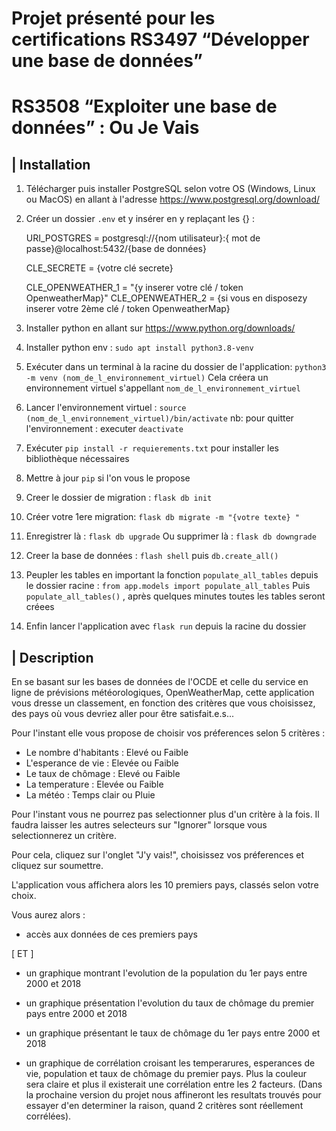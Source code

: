 # Projet présenté pour les certifications RS3497 “Développer une base de données”
# RS3508 “Exploiter une base de données” : Ou Je Vais 


## | Installation

1. Télécharger puis installer PostgreSQL selon votre OS (Windows, Linux ou MacOS)
en allant à l'adresse https://www.postgresql.org/download/

2. Créer un dossier `.env` et y insérer en y replaçant les {} :

	URI_POSTGRES = postgresql://{nom utilisateur}:{ mot de passe}@localhost:5432/{base de données}

	CLE_SECRETE = {votre clé secrete}

	CLE_OPENWEATHER_1 = "{y inserer votre clé / token OpenweatherMap}"
	CLE_OPENWEATHER_2 = {si vous en disposezy inserer votre 2ème clé / token OpenweatherMap}


3. Installer python en allant sur https://www.python.org/downloads/

4. Installer python env : `sudo apt install python3.8-venv`

5. Exécuter dans un terminal à la racine du dossier de l'application:
`python3 -m venv (nom_de_l_environnement_virtuel)`
Cela créera un environnement virtuel s'appellant `nom_de_l_environnement_virtuel`

6. Lancer l'environnement virtuel :
`source (nom_de_l_environnement_virtuel)/bin/activate`
nb: pour quitter l'environnement : executer `deactivate`

7. Exécuter `pip install -r requierements.txt` pour installer les bibliothèque nécessaires

8. Mettre à jour `pip` si l'on vous le propose

9. Creer le dossier de migration :  `flask db init`

10. Créer votre 1ere migration:  `flask db migrate -m "{votre texte} "`

11. Enregistrer là :  `flask db upgrade`
Ou supprimer là :  `flask db downgrade`

12. Creer la base de données : `flash shell` puis `db.create_all()`

13. Peupler les tables en important la fonction `populate_all_tables` depuis
le dossier racine : `from app.models import populate_all_tables`
Puis `populate_all_tables()` , après quelques minutes toutes les tables seront créees

14. Enfin lancer l'application avec `flask run` depuis la racine du dossier



## | Description

En se basant sur les bases de données de l'OCDE et celle
du service en ligne de prévisions météorologiques, OpenWeatherMap, cette
application vous dresse un classement, en fonction des critères que vous
choisissez, des pays où vous devriez aller pour être satisfait.e.s...

Pour l'instant elle vous propose de choisir vos préferences selon 5 critères :

- Le nombre d'habitants : Elevé ou Faible
- L'esperance de vie : Elevée ou Faible
- Le taux de chômage : Elevé ou Faible
- La temperature : Elevée ou Faible
- La météo : Temps clair ou Pluie

Pour l'instant vous ne pourrez pas selectionner plus d'un critère à la fois. 
Il faudra laisser les autres selecteurs sur "Ignorer" lorsque vous
selectionnerez un critère.

Pour cela, cliquez sur l'onglet "J'y vais!", choisissez vos préferences et
cliquez sur soumettre.

L'application vous affichera alors les 10 premiers pays, classés selon
votre choix.

Vous aurez alors : 

- accès aux données de ces premiers pays

[ ET ]

- un graphique montrant l'evolution de la population du 1er pays
 entre 2000 et 2018

- un graphique présentation l'evolution du taux de chômage du premier
pays entre 2000 et 2018

- un graphique présentant le taux de chômage du 1er pays entre 2000 et 2018

- un graphique de corrélation croisant les temperarures, esperances de vie, 
population et taux de chômage du premier pays.
Plus la couleur sera claire et plus il existerait une corrélation entre les
2 facteurs.
(Dans la prochaine version du projet nous affineront les resultats trouvés
pour essayer d'en determiner la raison, quand 2 critères sont réellement
 corrélées).




